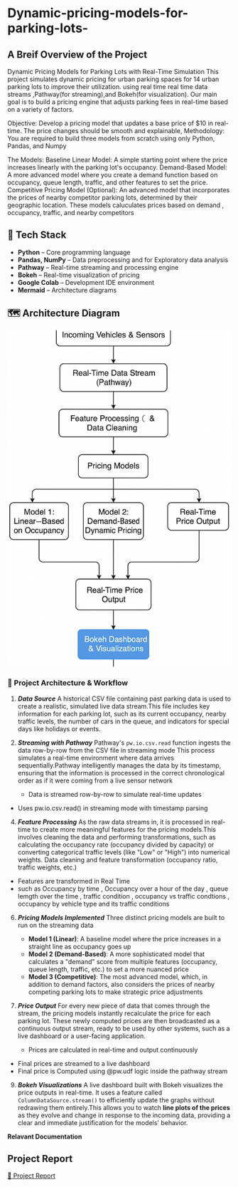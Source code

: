 # Dynamic-pricing-models-for-parking-lots-

## A Breif Overview of the Project 

Dynamic Pricing Models for Parking Lots with Real-Time Simulation
This project simulates dynamic pricing for urban parking spaces for 14 urban parking lots to improve their utilization. 
using real time real time data streams ,Pathway(for streaming),and Bokeh(for visualization).
Our main goal is to build a pricing engine that adjusts parking fees in real-time based on a variety of factors.

Objective: Develop a pricing model that updates a base price of $10 in real-time. The price changes should be smooth and explainable,
Methodology: You are required to build three models from scratch using only Python, Pandas, and Numpy

The Models:
Baseline Linear Model: A simple starting point where the price increases linearly with the parking lot's occupancy.
Demand-Based Model: A more advanced model where you create a demand function based on occupancy, queue length, traffic, and other features to set the price.
Competitive Pricing Model (Optional): An advanced model that incorporates the prices of nearby competitor parking lots, determined by their geographic location.
These models caluculates prices based on demand , occupancy, traffic, and nearby competitors 


## 🧰 Tech Stack
- **Python** – Core programming language
- **Pandas, NumPy** – Data preprocessing and for Exploratory data analysis
- **Pathway** – Real-time streaming and processing engine
- **Bokeh** – Real-time visualization of pricing
- **Google Colab** – Development IDE environment
- **Mermaid** – Architecture diagrams


## 🗺 Architecture Diagram

![Architecture Diagram](architecture.png) 


### 🧠 Project Architecture & Workflow

1.  ***Data Source***
    A historical CSV file containing past parking data is used to create a realistic, simulated live data stream.This file includes key information for each parking lot, such as its current occupancy, nearby traffic levels, the number of cars in the queue, and indicators for special days like holidays or events.

2.  ***Streaming with Pathway***
    Pathway's `pw.io.csv.read` function ingests the data row-by-row from the CSV file in streaming mode This process simulates a real-time environment where data arrives sequentially.Pathway intelligently manages the data by its timestamp, ensuring that the information is processed in the correct chronological order as if it were coming from a live sensor network
    - Data is streamed row-by-row to simulate real-time updates  
   - Uses pw.io.csv.read() in streaming mode with timestamp parsing  

4.  ***Feature Processing***
    As the raw data streams in, it is processed in real-time to create more meaningful features for the pricing models.This involves cleaning the data and performing transformations, such as calculating the occupancy rate (occupancy divided by capacity) or converting categorical traffic levels (like "Low" or "High") into numerical weights.
    Data cleaning and feature transformation (occupancy ratio, traffic weights, etc.)
   - Features are transformed in Real Time
   - such as  Occupancy by time , Occupancy over a hour of the day , queue lemgth over the time , traffic condition ,
   occupancy vs traffic condtions , occupancy by vehicle type and its traffic conditions


6.  ***Pricing Models Implemented***
    Three distinct pricing models are built to run on the streaming data
    * **Model 1 (Linear)**: A baseline model where the price increases in a straight line as occupancy goes up
    * **Model 2 (Demand-Based)**: A more sophisticated model that calculates a "demand" score from multiple features (occupancy, queue length, traffic, etc.) to set a more nuanced price
    * **Model 3 (Competitive)**: The most advanced model, which, in addition to demand factors, also considers the prices of nearby competing parking lots to make strategic price adjustments

7.  ***Price Output***
    For every new piece of data that comes through the stream, the pricing models instantly recalculate the price for each parking lot. These newly computed prices are then broadcasted as a continuous output stream, ready to be used by other systems, such as a live dashboard or a user-facing application.
    - Prices are calculated in real-time and output continuously  
   - Final prices are streamed to a live dashboard
   -  Final price is Computed using @pw.udf logic inside the pathway stream 


9.  ***Bokeh Visualizations***
    A live dashboard built with Bokeh visualizes the price outputs in real-time. It uses a feature called `ColumnDataSource.stream()` to efficiently update the graphs without redrawing them entirely.This allows you to watch **line plots of the prices** as they evolve and change in response to the incoming data, providing a clear and immediate justification for the models' behavior.

   **Relavant Documentation**
   ## Project Report

[📄 Project Report](docs/project_report.pdf)
   



  




